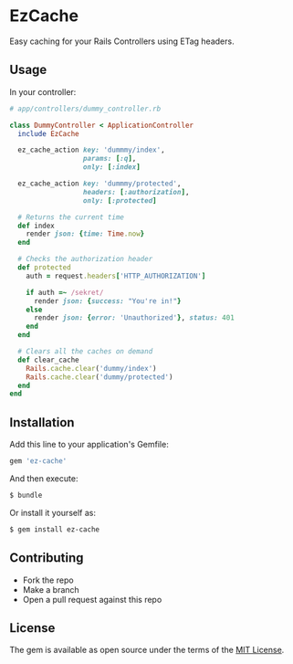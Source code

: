 # EzCache

Easy caching for your Rails Controllers using ETag headers.

## Usage

In your controller:

```ruby
# app/controllers/dummy_controller.rb

class DummyController < ApplicationController
  include EzCache

  ez_cache_action key: 'dummmy/index',
                  params: [:q],
                  only: [:index]

  ez_cache_action key: 'dummmy/protected',
                  headers: [:authorization],
                  only: [:protected]

  # Returns the current time
  def index
    render json: {time: Time.now}
  end

  # Checks the authorization header
  def protected
    auth = request.headers['HTTP_AUTHORIZATION']

    if auth =~ /sekret/
      render json: {success: "You're in!"}
    else
      render json: {error: 'Unauthorized'}, status: 401
    end
  end

  # Clears all the caches on demand
  def clear_cache
    Rails.cache.clear('dummy/index')
    Rails.cache.clear('dummy/protected')
  end
end
```

## Installation
Add this line to your application's Gemfile:

```ruby
gem 'ez-cache'
```

And then execute:
```bash
$ bundle
```

Or install it yourself as:
```bash
$ gem install ez-cache
```

## Contributing

- Fork the repo
- Make a branch
- Open a pull request against this repo

## License
The gem is available as open source under the terms of the [MIT License](http://opensource.org/licenses/MIT).
